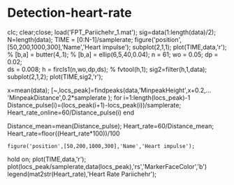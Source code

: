 # Detection-heart-rate
clc; clear;close;
load('FPT_Pariichehr_1.mat');
sig=data(1:length(data)/2);
N=length(data);
TIME = [0:N-1]/samplerate;
figure('position',[50,200,1000,300],'Name','Heart impulse');
subplot(2,1,1);
plot(TIME,data,'r');
% [b,a] = butter(4,.1); 
% [b,a] = ellip(6,5,40,0.04);
n = 61;
wo = 0.05;
dp = 0.02;	
ds = 0.008;
h = fircls1(n,wo,dp,ds);
% fvtool(h,1);
sig2=filter(h,1,data);
subplot(2,1,2);
plot(TIME,sig2,'r');

x=mean(data);
[~,locs_peak]=findpeaks(data,'MinpeakHeight',x+0.2,...
                            'MinpeakDistance',0.2*samplerate );
   for i=1:length(locs_peak)-1         
    Distance_pulse(i)=(locs_peak(i+1)-locs_peak(i))/samplerate;
    Heart_rate_online=60/Distance_pulse(i)
   end
   
   Distance_mean=mean(Distance_pulse);
   Heart_rate=60/Distance_mean;
   Heart_rate=floor((Heart_rate*100))/100

    figure('position',[50,200,1000,300],'Name','Heart impulse');
hold on;
plot(TIME,data,'r');
plot(locs_peak/samplerate,data(locs_peak),'rs','MarkerFaceColor','b')
legend(mat2str(Heart_rate),'Heart Rate Pariichehr');
